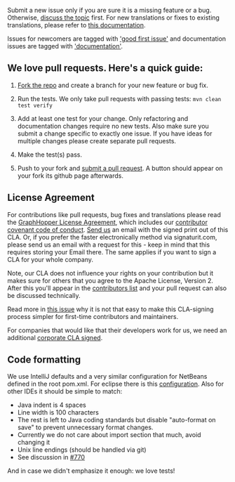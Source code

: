 Submit a new issue only if you are sure it is a missing feature or a bug. Otherwise, [discuss the topic](https://discuss.graphhopper.com/c/graphhopper) first. 
For new translations or fixes to existing translations,
please refer to [this documentation](https://github.com/graphhopper/graphhopper/blob/master/docs/core/translations.md).

Issues for newcomers are tagged with 
['good first issue'](https://github.com/graphhopper/graphhopper/labels/good%20first%20issue) 
and documentation issues are tagged with 
['documentation'](https://github.com/graphhopper/graphhopper/labels/documentation).

## We love pull requests. Here's a quick guide:

1. [Fork the repo](https://help.github.com/articles/fork-a-repo) and create a branch for your new feature or bug fix.

2. Run the tests. We only take pull requests with passing tests: `mvn clean test verify`

3. Add at least one test for your change. Only refactoring and documentation changes
require no new tests. Also make sure you submit a change specific to exactly one issue. If you have ideas for multiple 
changes please create separate pull requests.

4. Make the test(s) pass.

5. Push to your fork and [submit a pull request](https://help.github.com/articles/using-pull-requests). A button should
appear on your fork its github page afterwards.

## License Agreement

For contributions like pull requests, bug fixes and translations please read 
the <a href="https://graphhopper.com/agreements/individual-cla.html">GraphHopper License Agreement</a>, which includes our
<a href="https://graphhopper.com/agreements/cccoc.html">contributor covenant code of conduct</a>.
<a href="https://graphhopper.com/#contact">Send us</a> an email with the signed print out of this CLA. Or, if you prefer
the faster electronically method via signaturit.com, please send us an email with a request for this - 
keep in mind that this requires storing your Email there. The same applies if you want to sign a CLA for your whole company.

Note, our CLA does not influence your rights on your contribution but it makes sure for others that you agree to the Apache License, Version 2.
After this you'll appear in the <a href="CONTRIBUTORS.md">contributors list</a> and your pull request can also be discussed technically.

Read more in [this issue](https://github.com/graphhopper/graphhopper/pull/1129#issuecomment-375820168) why it is not that easy to make this CLA-signing process simpler for first-time contributors and maintainers.

For companies that would like that their developers work for us, we need an additional [corporate CLA signed](https://graphhopper.com/agreements/corporate-cla.html).

## Code formatting

We use IntelliJ defaults and a very similar configuration for NetBeans defined in the root pom.xml. For eclipse there is this [configuration](https://github.com/graphhopper/graphhopper/files/481920/GraphHopper.Formatter.zip). Also for other IDEs 
it should be simple to match:

 * Java indent is 4 spaces
 * Line width is 100 characters
 * The rest is left to Java coding standards but disable "auto-format on save" to prevent unnecessary format changes. 
 * Currently we do not care about import section that much, avoid changing it
 * Unix line endings (should be handled via git)
 * See discussion in [#770](https://github.com/graphhopper/graphhopper/issues/770)

And in case we didn't emphasize it enough: we love tests!
